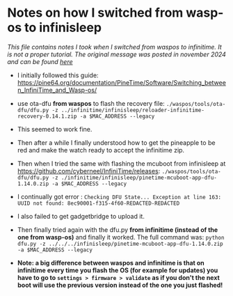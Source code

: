# Notes on how I switched from wasp-os to infinisleep

*This file contains notes I took when I switched from waspos to infinitime. It is not a proper tutorial. The original message was posted in november 2024 and can be found [here](https://github.com/thiswillbeyourgithub/SleepTk_pinetime_sleep_tracker/issues/13#issuecomment-2486362429)*

- I initially followed this guide: https://pine64.org/documentation/PineTime/Software/Switching_between_InfiniTime_and_Wasp-os/

- use ota-dfu **from waspos** to flash the recovery file:
`./waspos/tools/ota-dfu/dfu.py -z ../infinitime/infinisleep/reloader-infinitime-recovery-0.14.1.zip -a $MAC_ADDRESS --legacy`

- This seemed to work fine.

- Then after a while I finally understood how to get the pineapple to be red and make the watch ready to accept the infinitime zip.

- Then when I tried the same with flashing the mcuboot from infinisleep at https://github.com/cyberneel/InfiniTime/releases:
`./waspos/tools/ota-dfu/dfu.py -z ./infinitime/infinisleep/pinetime-mcuboot-app-dfu-1.14.0.zip -a $MAC_ADDRESS --legacy`

- I continually got error : `Checking DFU State...
Exception at line 163: UUID not found: 8ec90001-f315-4f60-REDACTED-REDACTED`

- I also failed to get gadgetbridge to upload it.

- Then finally tried again with the dfu.py **from infinitime (instead of the one from wasp-os)** and finally it worked. The full command was: `python dfu.py -z ../../../infinisleep/pinetime-mcuboot-app-dfu-1.14.0.zip -a $MAC_ADDRESS --legacy`

- **Note: a big difference between waspos and infinitime is that on infinitime every time you flash the OS (for example for updates) you have to go to `settings > firmware > validate` as if you don't the next boot will use the previous version instead of the one you just flashed!**
